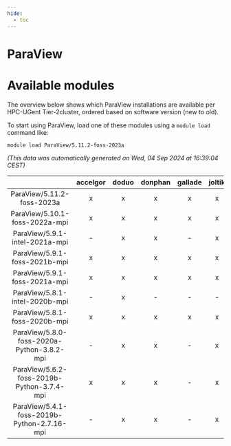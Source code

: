 ```yaml
---
hide:
  - toc
---
```


ParaView
========

# Available modules


The overview below shows which ParaView installations are available per HPC-UGent Tier-2cluster, ordered based on software version (new to old).

To start using ParaView, load one of these modules using a `module load` command like:

```shell
module load ParaView/5.11.2-foss-2023a
```

*(This data was automatically generated on Wed, 04 Sep 2024 at 16:39:04 CEST)*  

| |accelgor|doduo|donphan|gallade|joltik|shinx|skitty|
| :---: | :---: | :---: | :---: | :---: | :---: | :---: | :---: |
|ParaView/5.11.2-foss-2023a|x|x|x|x|x|x|x|
|ParaView/5.10.1-foss-2022a-mpi|x|x|x|x|x|-|x|
|ParaView/5.9.1-intel-2021a-mpi|-|x|x|-|x|-|x|
|ParaView/5.9.1-foss-2021b-mpi|x|x|x|x|x|-|x|
|ParaView/5.9.1-foss-2021a-mpi|x|x|x|x|x|-|x|
|ParaView/5.8.1-intel-2020b-mpi|-|x|-|-|-|-|-|
|ParaView/5.8.1-foss-2020b-mpi|x|x|x|x|x|-|x|
|ParaView/5.8.0-foss-2020a-Python-3.8.2-mpi|-|x|x|-|x|-|x|
|ParaView/5.6.2-foss-2019b-Python-3.7.4-mpi|x|x|x|-|x|-|x|
|ParaView/5.4.1-foss-2019b-Python-2.7.16-mpi|-|x|x|-|x|-|x|
